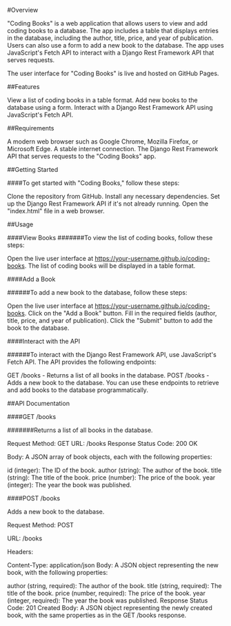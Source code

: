 #Overview

"Coding Books" is a web application that allows users to view and add coding books to a database. The app includes a table that displays entries in the database, including the author, title, price, and year of publication. Users can also use a form to add a new book to the database. The app uses JavaScript's Fetch API to interact with a Django Rest Framework API that serves requests.

The user interface for "Coding Books" is live and hosted on GitHub Pages.

##Features

View a list of coding books in a table format.
Add new books to the database using a form.
Interact with a Django Rest Framework API using JavaScript's Fetch API.

##Requirements

A modern web browser such as Google Chrome, Mozilla Firefox, or Microsoft Edge.
A stable internet connection.
The Django Rest Framework API that serves requests to the "Coding Books" app.

##Getting Started

####To get started with "Coding Books," follow these steps:

Clone the repository from GitHub.
Install any necessary dependencies.
Set up the Django Rest Framework API if it's not already running.
Open the "index.html" file in a web browser.

##Usage

####View Books
#######To view the list of coding books, follow these steps:

Open the live user interface at https://your-username.github.io/coding-books.
The list of coding books will be displayed in a table format.

####Add a Book

######To add a new book to the database, follow these steps:

Open the live user interface at https://your-username.github.io/coding-books.
Click on the "Add a Book" button.
Fill in the required fields (author, title, price, and year of publication).
Click the "Submit" button to add the book to the database.

####Interact with the API

######To interact with the Django Rest Framework API, use JavaScript's Fetch API. The API provides the following endpoints:

GET /books - Returns a list of all books in the database.
POST /books - Adds a new book to the database.
You can use these endpoints to retrieve and add books to the database programmatically.

##API Documentation

####GET /books

#######Returns a list of all books in the database.

Request
Method: GET
URL: /books
Response
Status Code: 200 OK

Body: A JSON array of book objects, each with the following properties:

id (integer): The ID of the book.
author (string): The author of the book.
title (string): The title of the book.
price (number): The price of the book.
year (integer): The year the book was published.

####POST /books

Adds a new book to the database.

Request
Method: POST

URL: /books

Headers:

Content-Type: application/json
Body: A JSON object representing the new book, with the following properties:

author (string, required): The author of the book.
title (string, required): The title of the book.
price (number, required): The price of the book.
year (integer, required): The year the book was published.
Response
Status Code: 201 Created
Body: A JSON object representing the newly created book, with the same properties as in the GET /books response.